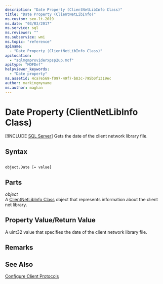 ```yaml
---
description: "Date Property (ClientNetLibInfo Class)"
title: "Date Property (ClientNetLibInfo)"
ms.custom: seo-lt-2019
ms.date: "03/03/2017"
ms.service: sql
ms.reviewer: ""
ms.subservice: wmi
ms.topic: "reference"
apiname: 
  - "Date Property (ClientNetLibInfo Class)"
apilocation: 
  - "sqlmgmproviderxpsp2up.mof"
apitype: "MOFDef"
helpviewer_keywords: 
  - "Date property"
ms.assetid: 4ca7e569-f097-49f7-b83c-795b0f1319ec
author: markingmyname
ms.author: maghan
---
```

# Date Property (ClientNetLibInfo Class)
[!INCLUDE [SQL Server](../../../includes/applies-to-version/sqlserver.md)]
  Gets the date of the client network library file.  
  
## Syntax  
  
```  
  
object.Date [= value]  
```  
  
## Parts  
 *object*  
 A [ClientNetLibInfo Class](../../../relational-databases/wmi-provider-configuration-classes/clientnetlibinfo-class/clientnetlibinfo-class.md) object that represents information about the client net library.  
  
## Property Value/Return Value  
 A uint32 value that specifies the date of the client network library file.  
  
## Remarks  
  
## See Also  
 [Configure Client Protocols](../../../database-engine/configure-windows/configure-client-protocols.md)  
  
